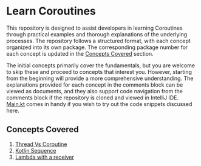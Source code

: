 
# Learn Coroutines

This repository is designed to assist developers in learning Coroutines through practical examples
and thorough explanations of the underlying processes. The repository follows a structured format,
with each concept organized into its own package. The corresponding package number for each concept 
is updated in the [Concepts Covered](#concepts-covered) section.

The initial concepts primarily cover the fundamentals, but you are welcome to skip these and 
proceed to concepts that interest you. However, starting from the beginning will provide a more 
comprehensive understanding. The explanations provided for each concept in the comments block can 
be viewed as documents, and they also support code navigation from the comments block if the 
repository is cloned and viewed in IntelliJ IDE. [Main.kt](src/main/kotlin/Main.kt) comes in handy
if you wish to try out the code snippets discussed here.


## Concepts Covered

1. [Thread Vs Coroutine](src/main/kotlin/learncoroutines/concept1)
2. [Kotlin Sequence](src/main/kotlin/learncoroutines/concept2)
3. [Lambda with a receiver](src/main/kotlin/learncoroutines/concept3)


